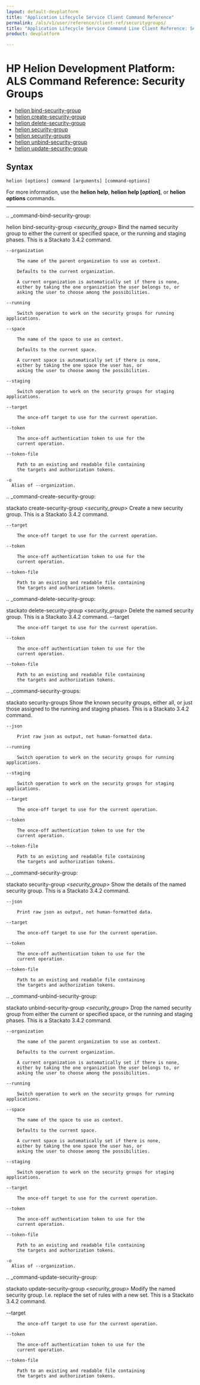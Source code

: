 ```yaml
---
layout: default-devplatform
title: "Application Lifecycle Service Client Command Reference"
permalink: /als/v1/user/reference/client-ref/securitygroups/
title: "Application Lifecycle Service Command Line Client Reference: Security Groups"
product: devplatform

---
```

<!--UNDER REVISION-->

# HP Helion Development Platform: ALS Command Reference: Security Groups

- [helion bind-security-group](#command-bind-security-group)
- [helion create-security-group](#command-create-security-group)
- [helion delete-security-group](#command-delete-security-group)
- [helion security-group](#command-security-group)
- [helion security-groups](#command-security-groups)
- [helion unbind-security-group](#command-unbind-security-group)
- [helion update-security-group](#command-update-security-group)


## Syntax

	helion [options] command [arguments] [command-options]
For more information, use the **helion help**, **helion help [*option*]**, or **helion options** commands.

<hr>

    
.. _command-bind-security-group:
  
  helion bind-security-group  *<security_group>* 
    Bind the named security group to either the current or specified space, or the running and staging phases. This is a Stackato 3.4.2 command.

    --organization
      
	    The name of the parent organization to use as context.

	    Defaults to the current organization.

	    A current organization is automatically set if there is none,
	    either by taking the one organization the user belongs to, or
	    asking the user to choose among the possibilities.
	
    --running
      
		Switch operation to work on the security groups for running applications.
	    
    --space
      
	    The name of the space to use as context.

	    Defaults to the current space.

	    A current space is automatically set if there is none,
	    either by taking the one space the user has, or
	    asking the user to choose among the possibilities.
	
    --staging
      
		Switch operation to work on the security groups for staging applications.
	    
    --target
      
	    The once-off target to use for the current operation.
	
    --token
      
	    The once-off authentication token to use for the
	    current operation.
	
    --token-file
      
	    Path to an existing and readable file containing
	    the targets and authorization tokens.
	
    -o
      Alias of --organization.
    
.. _command-create-security-group:
  
  stackato create-security-group  *<security_group>*  *<rules>* 
    Create a new security group. This is a Stackato 3.4.2 command.

    
    

    --target
      
	    The once-off target to use for the current operation.
	
    --token
      
	    The once-off authentication token to use for the
	    current operation.
	
    --token-file
      
	    Path to an existing and readable file containing
	    the targets and authorization tokens.
	
    
.. _command-delete-security-group:
  
  stackato delete-security-group  *<security_group>* 
    Delete the named security group. This is a Stackato 3.4.2 command.
    --target
      
	    The once-off target to use for the current operation.
	
    --token
      
	    The once-off authentication token to use for the
	    current operation.
	
    --token-file
      
	    Path to an existing and readable file containing
	    the targets and authorization tokens.
	
    
.. _command-security-groups:
  
  stackato security-groups 
    Show the known security groups, either all, or just those assigned to the running and staging phases. This is a Stackato 3.4.2 command.

    --json
      
	    Print raw json as output, not human-formatted data.
	
    --running
      
		Switch operation to work on the security groups for running applications.
	    
    --staging
      
		Switch operation to work on the security groups for staging applications.
	    
    --target
      
	    The once-off target to use for the current operation.
	
    --token
      
	    The once-off authentication token to use for the
	    current operation.
	
    --token-file
      
	    Path to an existing and readable file containing
	    the targets and authorization tokens.
	
    
.. _command-security-group:
  
  stackato security-group  *<security_group>* 
    Show the details of the named security group. This is a Stackato 3.4.2 command.


    --json
      
	    Print raw json as output, not human-formatted data.
	
    --target
      
	    The once-off target to use for the current operation.
	
    --token
      
	    The once-off authentication token to use for the
	    current operation.
	
    --token-file
      
	    Path to an existing and readable file containing
	    the targets and authorization tokens.
	
    
.. _command-unbind-security-group:
  
  stackato unbind-security-group  *<security_group>* 
    Drop the named security group from either the current or specified space, or the running and staging phases. This is a Stackato 3.4.2 command.

    --organization
      
	    The name of the parent organization to use as context.

	    Defaults to the current organization.

	    A current organization is automatically set if there is none,
	    either by taking the one organization the user belongs to, or
	    asking the user to choose among the possibilities.
	
    --running
      
		Switch operation to work on the security groups for running applications.
	    
    --space
      
	    The name of the space to use as context.

	    Defaults to the current space.

	    A current space is automatically set if there is none,
	    either by taking the one space the user has, or
	    asking the user to choose among the possibilities.
	
    --staging
      
		Switch operation to work on the security groups for staging applications.
	    
    --target
      
	    The once-off target to use for the current operation.
	
    --token
      
	    The once-off authentication token to use for the
	    current operation.
	
    --token-file
      
	    Path to an existing and readable file containing
	    the targets and authorization tokens.
	
    -o
      Alias of --organization.
    
.. _command-update-security-group:
  
  stackato update-security-group  *<security_group>*  *<rules>* 
    Modify the named security group. I.e. replace the set of rules with a new set. This is a Stackato 3.4.2 command.

   --target
      
	    The once-off target to use for the current operation.
	
    --token
      
	    The once-off authentication token to use for the
	    current operation.
	
    --token-file
      
	    Path to an existing and readable file containing
	    the targets and authorization tokens.
	


